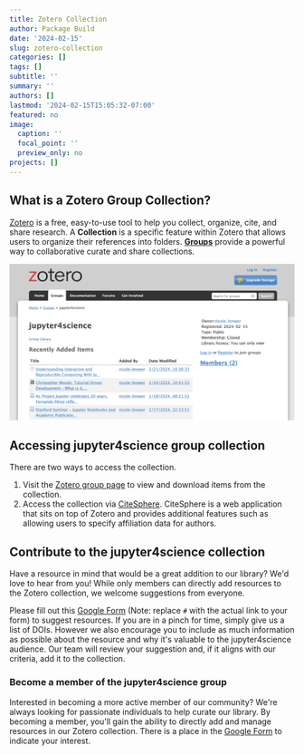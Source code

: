 ```yaml
---
title: Zotero Collection
author: Package Build
date: '2024-02-15'
slug: zotero-collection
categories: []
tags: []
subtitle: ''
summary: ''
authors: []
lastmod: '2024-02-15T15:05:32-07:00'
featured: no
image:
  caption: ''
  focal_point: ''
  preview_only: no
projects: []
---
```


## What is a Zotero Group Collection?

[Zotero](https://www.zotero.org/) is a free, easy-to-use tool to help you collect, organize, cite, and share research. A **Collection** is a specific feature within Zotero that allows users to organize their references into folders. [**Groups**](https://www.zotero.org/support/groups) provide a powerful way to collaborative curate and share collections. 

![The Jupyter4Science group collection on Zotero](zotero-collection.png)

## Accessing jupyter4science group collection

There are two ways to access the collection. 

1. Visit the [Zotero group page](https://www.zotero.org/groups/5403897/jupyter4science) to view and download items from the collection.
2. Access the collection via [CiteSphere](https://chps.asu.edu/citesphere/). CiteSphere is a web application that sits on top of Zotero and provides additional features such as allowing users to specify affiliation data for authors.

## Contribute to the jupyter4science collection

Have a resource in mind that would be a great addition to our library? We'd love to hear from you! While only members can directly add resources to the Zotero collection, we welcome suggestions from everyone.

Please fill out this [Google Form](#) (Note: replace `#` with the actual link to your form) to suggest resources. If you are in a pinch for time, simply give us a list of DOIs. However we also encourage you to include as much information as possible about the resource and why it's valuable to the jupyter4science audience. Our team will review your suggestion and, if it aligns with our criteria, add it to the collection.
### Become a member of the jupyter4science group

Interested in becoming a more active member of our community? We're always looking for passionate individuals to help curate our library. By becoming a member, you'll gain the ability to directly add and manage resources in our Zotero collection. There is a place in the [Google Form](#) to indicate your interest.